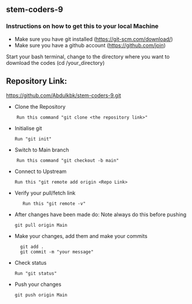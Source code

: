 ## stem-coders-9

### Instructions on how to get this to your local Machine

- Make sure you have git installed (https://git-scm.com/download/)
- Make sure you have a github account (https://github.com/join)

Start your bash terminal, change to the directory where you want to download the codes (cd /your_directory)

## Repository Link: 
   https://github.com/Abdulkbk/stem-coders-9.git

* Clone the Repository
```
    Run this command "git clone <the repository link>"
```

* Initialise git
   ```
   Run "git init"
   ```

* Switch to Main branch
```
    Run this command "git checkout -b main"
```

* Connect to Upstream
   ```
   Run this "git remote add origin <Repo Link>
   ```

* Verify your pull/fetch link
  ```
     Run this "git remote -v"
  ```

* After changes have been made do: Note always do this before pushing
    ```
    git pull origin Main
    ```
<!--  Create a new folder with your name -->

* Make your changes, add them and make your commits
  ```
    git add .
    git commit -m "your message"
  ```

* Check status
  ```
  Run "git status"
  ```

* Push your changes
    ```
    git push origin Main
    ```
